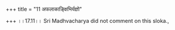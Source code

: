 +++
title = "11 अफलाकाङ्क्षिभिर्यज्ञो"

+++
।।17.11।। Sri Madhvacharya did not comment on this sloka.,
